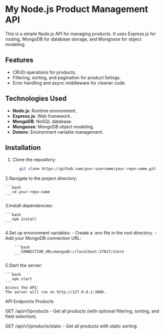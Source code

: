 
# My Node.js Product Management API

This is a simple Node.js API for managing products. It uses Express.js for routing, MongoDB for database storage, and Mongoose for object modeling.

## Features
- CRUD operations for products.
- Filtering, sorting, and pagination for product listings.
- Error handling and async middleware for cleaner code.

## Technologies Used
- **Node.js**: Runtime environment.
- **Express.js**: Web framework.
- **MongoDB**: NoSQL database.
- **Mongoose**: MongoDB object modeling.
- **Dotenv**: Environment variable management.

## Installation

1. Clone the repository:
   
   ```bash
      git clone https://github.com/your-username/your-repo-name.git
   ```
   
2.Navigate to the project directory:

    ```bash
       cd your-repo-name
    ```
    
3.Install dependencies:

    ```bash
       npm install
    ```
    
4.Set up environment variables:
        - Create a .env file in the root directory.
        - Add your MongoDB connection URL:
        
        ```bash
           CONNECTION_URL=mongodb://localhost:27017/store
        ```
        
5.Start the server:

    ```bash
       npm start
    ```
    Access the API:
    The server will run on http://127.0.0.1:3000.

API Endpoints
Products

   GET /api/v1/products - Get all products (with optional filtering, sorting, and field selection).
   
   GET /api/v1/products/static - Get all products with static sorting.
